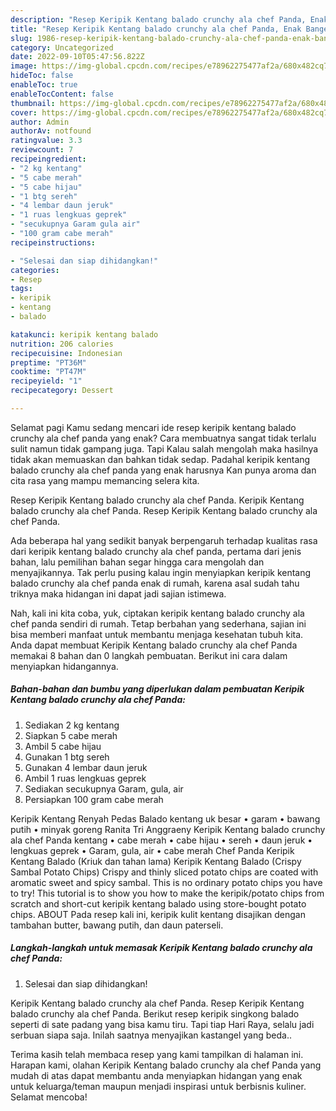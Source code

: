 ```yaml
---
description: "Resep Keripik Kentang balado crunchy ala chef Panda, Enak Banget"
title: "Resep Keripik Kentang balado crunchy ala chef Panda, Enak Banget"
slug: 1986-resep-keripik-kentang-balado-crunchy-ala-chef-panda-enak-banget
category: Uncategorized
date: 2022-09-10T05:47:56.822Z
image: https://img-global.cpcdn.com/recipes/e78962275477af2a/680x482cq70/keripik-kentang-balado-crunchy-ala-chef-panda-foto-resep-utama.jpg
hideToc: false
enableToc: true
enableTocContent: false
thumbnail: https://img-global.cpcdn.com/recipes/e78962275477af2a/680x482cq70/keripik-kentang-balado-crunchy-ala-chef-panda-foto-resep-utama.jpg
cover: https://img-global.cpcdn.com/recipes/e78962275477af2a/680x482cq70/keripik-kentang-balado-crunchy-ala-chef-panda-foto-resep-utama.jpg
author: Admin
authorAv: notfound
ratingvalue: 3.3
reviewcount: 7
recipeingredient:
- "2 kg kentang"
- "5 cabe merah"
- "5 cabe hijau"
- "1 btg sereh"
- "4 lembar daun jeruk"
- "1 ruas lengkuas geprek"
- "secukupnya Garam gula air"
- "100 gram cabe merah"
recipeinstructions:

- "Selesai dan siap dihidangkan!"
categories:
- Resep
tags:
- keripik
- kentang
- balado

katakunci: keripik kentang balado 
nutrition: 206 calories
recipecuisine: Indonesian
preptime: "PT36M"
cooktime: "PT47M"
recipeyield: "1"
recipecategory: Dessert

---
```



Selamat pagi Kamu sedang mencari ide resep keripik kentang balado crunchy ala chef panda yang enak? Cara membuatnya sangat tidak terlalu sulit namun tidak gampang juga. Tapi Kalau salah mengolah maka hasilnya tidak akan memuaskan dan bahkan tidak sedap. Padahal keripik kentang balado crunchy ala chef panda yang enak harusnya Kan punya aroma dan cita rasa yang mampu memancing selera kita.


Resep Keripik Kentang balado crunchy ala chef Panda. Keripik Kentang balado crunchy ala chef Panda. Resep Keripik Kentang balado crunchy ala chef Panda.

Ada beberapa hal yang sedikit banyak berpengaruh terhadap kualitas rasa dari keripik kentang balado crunchy ala chef panda, pertama dari jenis bahan, lalu pemilihan bahan segar hingga cara mengolah dan menyajikannya. Tak perlu pusing kalau ingin menyiapkan keripik kentang balado crunchy ala chef panda enak di rumah, karena asal sudah tahu triknya maka hidangan ini dapat jadi sajian istimewa.


Nah, kali ini kita coba, yuk, ciptakan keripik kentang balado crunchy ala chef panda sendiri di rumah. Tetap berbahan yang sederhana, sajian ini bisa memberi manfaat untuk membantu menjaga kesehatan tubuh kita. Anda dapat membuat Keripik Kentang balado crunchy ala chef Panda memakai 8 bahan dan 0 langkah pembuatan. Berikut ini cara dalam menyiapkan hidangannya.

<!--inarticleads1-->

##### Bahan-bahan dan bumbu yang diperlukan dalam pembuatan Keripik Kentang balado crunchy ala chef Panda:

1. Sediakan 2 kg kentang
1. Siapkan 5 cabe merah
1. Ambil 5 cabe hijau
1. Gunakan 1 btg sereh
1. Gunakan 4 lembar daun jeruk
1. Ambil 1 ruas lengkuas geprek
1. Sediakan secukupnya Garam, gula, air
1. Persiapkan 100 gram cabe merah


Keripik Kentang Renyah Pedas Balado kentang uk besar • garam • bawang putih • minyak goreng Ranita Tri Anggraeny Keripik Kentang balado crunchy ala chef Panda kentang • cabe merah • cabe hijau • sereh • daun jeruk • lengkuas geprek • Garam, gula, air • cabe merah Chef Panda Keripik Kentang Balado (Kriuk dan tahan lama) Keripik Kentang Balado (Crispy Sambal Potato Chips) Crispy and thinly sliced potato chips are coated with aromatic sweet and spicy sambal. This is no ordinary potato chips you have to try! This tutorial is to show you how to make the keripik/potato chips from scratch and short-cut keripik kentang balado using store-bought potato chips. ABOUT Pada resep kali ini, keripik kulit kentang disajikan dengan tambahan butter, bawang putih, dan daun paterseli. 

<!--inarticleads2-->

##### Langkah-langkah untuk memasak Keripik Kentang balado crunchy ala chef Panda:


1. Selesai dan siap dihidangkan!

Keripik Kentang balado crunchy ala chef Panda. Resep Keripik Kentang balado crunchy ala chef Panda. Berikut resep keripik singkong balado seperti di sate padang yang bisa kamu tiru. Tapi tiap Hari Raya, selalu jadi serbuan siapa saja. Inilah saatnya menyajikan kastangel yang beda.. 

Terima kasih telah membaca resep yang kami tampilkan di halaman ini. Harapan kami, olahan Keripik Kentang balado crunchy ala chef Panda yang mudah di atas dapat membantu anda menyiapkan hidangan yang enak untuk keluarga/teman maupun menjadi inspirasi untuk berbisnis kuliner. Selamat mencoba!
